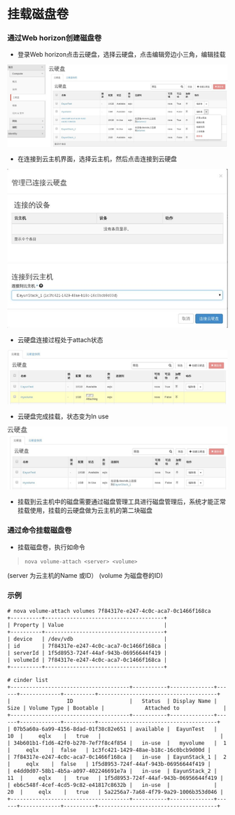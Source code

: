 # 挂载磁盘卷

### 通过Web horizon创建磁盘卷

* 登录Web horizon点击云硬盘，选择云硬盘，点击编辑旁边小三角，编辑挂载

![Volumes_Attach](/operation_guide/basic_admin/Picture/volumes_attach1.jpg)

* 在连接到云主机界面，选择云主机，然后点击连接到云硬盘

![Volumes_Attach](/operation_guide/basic_admin/Picture/volumes_attach2.jpg)

* 云硬盘连接过程处于attach状态

![Volumes_Attach](/operation_guide/basic_admin/Picture/volumes_attach3.jpg)

* 云硬盘完成挂载，状态变为In use

![Volumes_Attach](/operation_guide/basic_admin/Picture/volumes_attach4.jpg)

* 挂载到云主机中的磁盘需要通过磁盘管理工具进行磁盘管理后，系统才能正常挂载使用，挂载的云硬盘做为云主机的第二块磁盘

### 通过命令挂载磁盘卷

* 挂载磁盘卷，执行如命令

> ```nova volume-attach <server> <volume>```

(server 为云主机的Name 或ID）
(volume 为磁盘卷的ID)



### 示例

```
# nova volume-attach volumes 7f84317e-e247-4c0c-aca7-0c1466f168ca
+----------+--------------------------------------+
| Property | Value                                |
+----------+--------------------------------------+
| device   | /dev/vdb                             |
| id       | 7f84317e-e247-4c0c-aca7-0c1466f168ca |
| serverId | 1f5d8953-724f-44af-943b-06956644f419 |
| volumeId | 7f84317e-e247-4c0c-aca7-0c1466f168ca |
+----------+--------------------------------------+
```
```
# cinder list
+--------------------------------------+-----------+--------------+------+-------------+----------+--------------------------------------+
|                  ID                  |   Status  | Display Name | Size | Volume Type | Bootable |             Attached to              |
+--------------------------------------+-----------+--------------+------+-------------+----------+--------------------------------------+
| 07b5a60a-6a99-4156-8dad-01f38c82e651 | available |  EayunTest   |  10  |     eqlx    |   true   |                                      |
| 34b601b1-f1d6-42f0-b270-7ef7f8c4f854 |   in-use  |   myvolume   |  1   |     eqlx    |  false   | 1c3fc421-1429-48ae-b18c-16c0bcb9d00d |
| 7f84317e-e247-4c0c-aca7-0c1466f168ca |   in-use  | EayunStack_1 |  2   |     eqlx    |  false   | 1f5d8953-724f-44af-943b-06956644f419 |
| e4dd0d07-58b1-4b5a-a097-402246691e7a |   in-use  | EayunStack_2 |  11  |     eqlx    |   true   | 1f5d8953-724f-44af-943b-06956644f419 |
| eb6c548f-4cef-4cd5-9c82-e41817c8632b |   in-use  |              |  20  |     eqlx    |   true   | 5a2256a7-7a68-4f79-9a29-1006b353d046 |
+--------------------------------------+-----------+--------------+------+-------------+----------+--------------------------------------+
```
